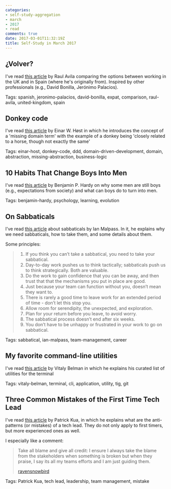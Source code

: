 ```yaml
---
categories:
- self-study-aggregation
- march
- 2017
- read
comments: true
date: 2017-03-01T11:32:19Z
title: Self-Study in March 2017 
---
```


## ¿Volver?

I've read [this article][volver] by Raul Avila comparing the options between working in the UK and in Spain (where he's originally from). Inspired by other professionals (e.g., David Bonilla, Jerónimo Palacios).

Tags: spanish, jeronimo-palacios, david-bonilla, expat, comparison, raul-avila, united-kingdom, spain

[volver]: http://raulavila.com/2017/01/volver/

## Donkey code

I've read [this article][donkey-code] by Einar W. Høst in which he introduces the concept of a 'missing domain term' with the example of a donkey being 'closely related to a horse, though not exactly the same'

Tags: einar-host, donkey-code, ddd, domain-driven-development, domain, abstraction, missing-abstraction, business-logic

[donkey-code]: https://einarwh.wordpress.com/2017/01/21/donkey-code/

## 10 Habits That Change Boys Into Men

I've read [this article][boys-into-men] by Benjamin P. Hardy on why some men are still boys (e.g., expectations from society) and what can boys do to turn into men.

Tags: benjamin-hardy, psychology, learning, evolution

[boys-into-men]: https://medium.com/the-mission/10-habits-that-change-boys-into-men-b103c47d47e0

## On Sabbaticals

I've read [this article][sabbaticals] about sabbaticals by Ian Malpass. In it, he explains why we need sabbaticals, how to take them, and some details about them.

Some principles:

> 1. If you think you can’t take a sabbatical, you need to take your sabbatical.
> 1. Day-to-day work pushes us to think tactically; sabbaticals push us to think strategically. Both are valuable.
> 1. Do the work to gain confidence that you can be away, and then trust that that the mechanisms you put in place are good.
> 1. Just because your team can function without you, doesn’t mean they want to.
> 1. There is rarely a good time to leave work for an extended period of time - don’t let this stop you.
> 1. Allow room for serendipity, the unexpected, and exploration.
> 1. Plan for your return before you leave, to avoid worry.
> 1. The sabbatical process doesn’t end after six weeks.
> 1. You don’t have to be unhappy or frustrated in your work to go on sabbatical.

Tags: sabbatical, ian-malpass, team-management, career

[sabbaticals]: http://indecorous.com/sabbaticals/

## My favorite command-line utilities

I've read [this article][command-line-utils] by Vitaly Belman in which he explains his curated list of utilities for the terminal

Tags: vitaly-belman, terminal, cli, application, utility, tig, git

[command-line-utils]: https://hackernoon.com/macbook-my-command-line-utilities-f8a121c3b019#.3hpq7suhj


## Three Common Mistakes of the First Time Tech Lead

I've read [this article][mistakes-tech-lead] by Patrick Kua, in which he explains what are the anti-patterns (or mistakes) of a tech lead. They do not only apply to first timers, but more experienced ones as well.

I especially like a comment:

> Take all blame and give all credit: I ensure I always take the blame from the stakeholders when something is broken but when they praise, I say its all my teams efforts and I am just guiding them. 
>
> [ravensnowbird](https://disqus.com/by/ravensnowbird/) 

Tags: Patrick Kua, tech lead, leadership, team management, mistake

[mistakes-tech-lead]: https://www.thoughtworks.com/insights/blog/three-common-mistakes-first-time-tech-lead


